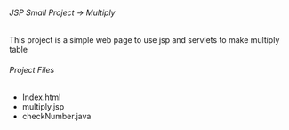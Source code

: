 ###### JSP Small Project -> Multiply

This project is a simple web page to use jsp and servlets to make multiply table

###### Project Files

* Index.html
* multiply.jsp
* checkNumber.java

